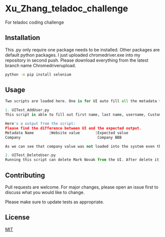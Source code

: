 # Xu_Zhang_teladoc_challenge
For teladoc coding challenge 

## Installation

This .py only require one package needs to be installed. Other packages are default python packages. I just uploaded chromedriver.exe into my repository in second push.
Please download everything from the latest branch name Chromedriverupload.

```bash
python -m pip install selenium
```

## Usage

```python
Two scripts are loaded here. One is for UI auto fill all the metadata for uploading a record on the website, name UITest_AddUser.py. Another one is for delete a delete a record from the website automatically, name UITest_DeleteUser.py.

1. UITest_AddUser.py
This script is able to fill out first name, last name, username, Customer, Role, email address and phone number in add user mini app. After the key in process is complete, it will automatically go back the UI and self test if all the metadata has been loaded into the system correctly. The output can specify which ones are loaded on the UI correctly and which ones are not.

Here's a output from the script:
Please find the difference between UI and the expected output.
Metadata Name       |Website value       |Expected value
Company                                   Company BBB

As we can see that company value was not loaded into the system even though I have selected a value during the upload process, which is a bug from my point of view.

2. UITest_DeleteUser.py
Running this script can delete Mark Novak from the UI. After delete it, it will run another argument to verify if Novak has been removed from the list. It will print 'Target deleted' on the console if the record has been removed and will return 'Target not deleted' if not.
```

## Contributing
Pull requests are welcome. For major changes, please open an issue first to discuss what you would like to change.

Please make sure to update tests as appropriate.

## License
[MIT](https://choosealicense.com/licenses/mit/)
